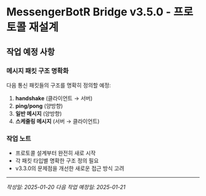 # MessengerBotR Bridge v3.5.0 - 프로토콜 재설계

## 작업 예정 사항

### 메시지 패킷 구조 명확화
다음 통신 패킷들의 구조를 명확히 정의할 예정:

1. **handshake** (클라이언트 → 서버)
2. **ping/pong** (양방향)
3. **일반 메시지** (양방향)
4. **스케줄링 메시지** (서버 → 클라이언트)

### 작업 노트
- 프로토콜 설계부터 완전히 새로 시작
- 각 패킷 타입별 명확한 구조 정의 필요
- v3.3.0의 문제점을 개선한 새로운 접근 방식 고려

---
*작성일: 2025-01-20*
*다음 작업 예정일: 2025-01-21*